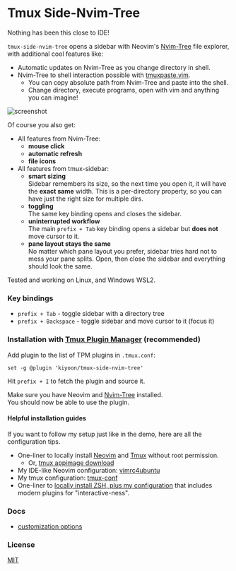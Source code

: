 # Tmux Side-Nvim-Tree

Nothing has been this close to IDE!

`tmux-side-nvim-tree` opens a sidebar with Neovim's [Nvim-Tree](https://github.com/nvim-tree/nvim-tree) file explorer,
with additional cool features like:

- Automatic updates on Nvim-Tree as you change directory in shell.
- Nvim-Tree to shell interaction possible with [tmuxpaste.vim](https://github.com/kiyoon/tmuxpaste.vim).
  - You can copy absolute path from Nvim-Tree and paste into the shell.
  - Change directory, execute programs, open with vim and anything you can imagine!

![screenshot](/screenshot.gif)

Of course you also get:

- All features from Nvim-Tree:
	- **mouse click**
	- **automatic refresh**
	- **file icons**
- All features from tmux-sidebar:
	- **smart sizing**<br/>
	  Sidebar remembers its size, so the next time you open it, it will have the
	  **exact same** width. This is a per-directory property, so you can have just
	  the right size for multiple dirs.
	- **toggling**<br/>
	  The same key binding opens and closes the sidebar.
	- **uninterrupted workflow**<br/>
	  The main `prefix + Tab` key binding opens a sidebar but **does not** move
	  cursor to it.
	- **pane layout stays the same**<br/>
	  No matter which pane layout you prefer, sidebar tries hard not to mess your
	  pane splits. Open, then close the sidebar and everything should look the same.


Tested and working on Linux, and Windows WSL2.

### Key bindings

- `prefix + Tab` - toggle sidebar with a directory tree
- `prefix + Backspace` - toggle sidebar and move cursor to it (focus it)

### Installation with [Tmux Plugin Manager](https://github.com/tmux-plugins/tpm) (recommended)

Add plugin to the list of TPM plugins in `.tmux.conf`:

    set -g @plugin 'kiyoon/tmux-side-nvim-tree'

Hit `prefix + I` to fetch the plugin and source it.

Make sure you have Neovim and [Nvim-Tree](https://github.com/nvim-tree/nvim-tree) installed.  
You should now be able to use the plugin.

#### Helpful installation guides

If you want to follow my setup just like in the demo, here are all the configuration tips.

- One-liner to locally install [Neovim](https://github.com/kiyoon/neovim-local-install) and [Tmux](https://github.com/kiyoon/tmux-local-install) without root permission.
  - Or, [tmux appimage download](https://github.com/kiyoon/tmux-appimage)
- My IDE-like Neovim configuration: [vimrc4ubuntu](https://github.com/kiyoon/vimrc4ubuntu)
- My tmux configuration: [tmux-conf](https://github.com/kiyoon/tmux-conf)
- One-liner to [locally install ZSH, plus my configuration](https://github.com/kiyoon/oh-my-zsh-custom) that includes modern plugins for "interactive-ness".

### Docs

- [customization options](docs/options.md)

### License

[MIT](LICENSE.md)
